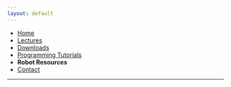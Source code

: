 ```yaml
---
layout: default
---
```

* [Home](../index.md)
* [Lectures](Lectures.md)
* [Downloads](Downloads.md)
* [Programming Tutorials](Programming_Tutorials.md)
* **Robot Resources**
* [Contact](Contact.md) 
* * *
